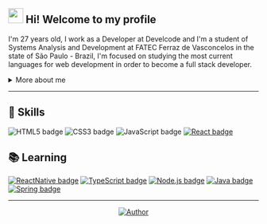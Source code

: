 ## <img src="https://media.giphy.com/media/hvRJCLFzcasrR4ia7z/giphy.gif" width="30px"> Hi! Welcome to my profile

I'm 27 years old, I work as a Developer at Develcode and I'm a student of Systems Analysis and Development at FATEC Ferraz de Vasconcelos in the state of São Paulo - Brazil, I'm focused on studying the most current languages for web development in order to become a full stack developer.

<details>
<summary>More about me</summary>

I have experience in the industrial market as a machine operator, being responsible for programming the cutting of parts at the beginning of the production line of almost 100 people.

I also worked with automation, having already developed a patented and automated product, a process for making industrial sewing machines, triggering cuts to separate parts in 0.7 milliseconds with embedded programming in C and C ++, boosting production and avoiding waste of materials.

</details>

---

## 📌 Skills

![HTML5 badge](https://img.shields.io/badge/-HTML5-E34F26?style=flat-square&logo=HTML5&logoColor=white)
![CSS3 badge](https://img.shields.io/badge/-CSS3-1572B6?style=flat-square&logo=CSS3&logoColor=white)
![JavaScript badge](https://img.shields.io/badge/-JavaScript-F29400?style=flat-square&logo=javascript&logoColor=white)
[![React badge](https://img.shields.io/badge/-ReactJS-13B5EA?style=flat-square&logo=react&logoColor=white&link=https://reactjs.org)](https://reactjs.org)

## 📚 Learning

[![ReactNative badge](https://img.shields.io/badge/-React_Native-563D7C?style=flat-square&logo=react&logoColor=white&link=https://reactnative.dev)](https://reactnative.dev)
[![TypeScript badge](https://img.shields.io/badge/-TypeScript-3178C6?style=flat-square&logo=typescript&logoColor=white&link=https://reactnative.dev)](https://reactnative.dev)
[![Node.js badge](https://img.shields.io/badge/-Node.js-339933?style=flat-square&logo=node.js&logoColor=white&link=https://nodejs.org/en/)](https://nodejs.org/en/)
[![Java badge](https://img.shields.io/badge/-JAVA-007396?style=flat-square&logo=java&logoColor=white&link=https://www.java.com)](https://www.java.com)
[![Spring badge](https://img.shields.io/badge/-Spring_Boot-6DB33F?style=flat-square&logo=spring&logoColor=white&link=https://spring.io/projects/spring-boot)](https://spring.io/projects/spring-boot)

---

<div align="center">
  
[![Author](.github/author.svg)](https://www.linkedin.com/in/rafaelfachinelli/)

</div>
